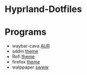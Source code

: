 # Hyprland-Dotfiles



# Programs
- waybar-cava [AUR](https://aur.archlinux.org/packages/waybar-cava)
- sddm [theme](https://github.com/Keyitdev/sddm-astronaut-theme)
- Rofi [theme](https://github.com/adi1090x/rofi)
- firefox [theme](https://addons.mozilla.org/en-US/firefox/addon/catppuccin-mocha-lavender-git)
- walppaper [swww](https://github.com/LGFae/swww)
